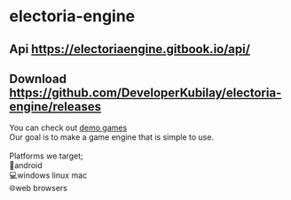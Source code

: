 # electoria-engine
## Api https://electoriaengine.gitbook.io/api/
## Download https://github.com/DeveloperKubilay/electoria-engine/releases
You can check out [demo games](https://developerkubilay.github.io/electoria-engine/)<br>
Our goal is to make a game engine that is simple to use.<br><br>
Platforms we target;<br>
📱android<br>
💻windows linux mac<br>
🌐web browsers<br>
